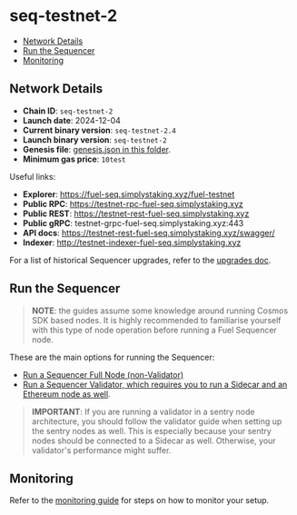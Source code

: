 # seq-testnet-2

- [Network Details](#network-details)
- [Run the Sequencer](#run-the-sequencer)
- [Monitoring](#monitoring)

## Network Details

- **Chain ID**: `seq-testnet-2`
- **Launch date**: 2024-12-04
- **Current binary version**: `seq-testnet-2.4`
- **Launch binary version**: `seq-testnet-2`
- **Genesis file**: [genesis.json in this folder](./genesis.json).
- **Minimum gas price**: `10test`

Useful links:

- **Explorer**: https://fuel-seq.simplystaking.xyz/fuel-testnet
- **Public RPC**: https://testnet-rpc-fuel-seq.simplystaking.xyz
- **Public REST**: https://testnet-rest-fuel-seq.simplystaking.xyz
- **Public gRPC**: testnet-grpc-fuel-seq.simplystaking.xyz:443
- **API docs**: https://testnet-rest-fuel-seq.simplystaking.xyz/swagger/
- **Indexer**: http://testnet-indexer-fuel-seq.simplystaking.xyz

For a list of historical Sequencer upgrades, refer to the [upgrades doc](./UPGRADES.md).

## Run the Sequencer

> **NOTE**: the guides assume some knowledge around running Cosmos SDK based nodes. It is highly recommended to familiarise yourself with this type of node operation before running a Fuel Sequencer node.

These are the main options for running the Sequencer:

- [Run a Sequencer Full Node (non-Validator)](./RUN_NODE.md)
- [Run a Sequencer Validator, which requires you to run a Sidecar and an Ethereum node as well](./RUN_VALIDATOR.md).

> **IMPORTANT**: If you are running a validator in a sentry node architecture, you should follow the validator guide when setting up the sentry nodes as well. This is especially because your sentry nodes should be connected to a Sidecar as well. Otherwise, your validator's performance might suffer.

## Monitoring

Refer to the [monitoring guide](./MONITORING.md) for steps on how to monitor your setup.
